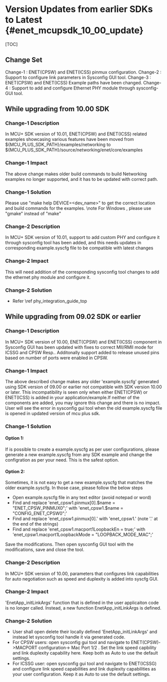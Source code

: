 # Version Updates from earlier SDKs to Latest {#enet_mcupsdk_10_00_update}

[TOC]
## Change Set
Change-1 : ENET(CPSW) and ENET(ICSS) pinmux configuration.
Change-2 : Support to configure link parameters in Sysconfig GUI tool.
Change-3 : ENET(CPSW) and ENET(ICSS) Example paths have been changed.
Change-4 : Support to add and configure Ethernet PHY module through sysconfig-GUI tool.

## While upgrading from 10.00 SDK
### Change-1 Description
In MCU+ SDK version of 10.01, ENET(CPSW) and ENET(ICSS) related examples showcasing various features have been moved from ${MCU_PLUS_SDK_PATH}/examples/networking to ${MCU_PLUS_SDK_PATH}/source/networking/enet/core/examples

### Change-1 Impact
The above change makes older build commands to build Networking examples no longer supported, and it has to be updated with correct path.

### Change-1 Solution
Please use "make help DEVICE=<dev_name>" to get the correct location and build commands for the examples.
\note For Windows , please use "gmake" instead of "make"
 
### Change-2 Description
In MCU+ SDK version of 10.01, support to add custom PHY and configure it through sysconfig tool has been added, and this needs updates in corresponding example.syscfg file to be compatible with latest changes

### Change-2 Impact
This will need addition of the corresponding sysconfig tool changes to add the ethernet phy module and configure it.

### Change-2 Solution
- Refer \ref phy_integration_guide_top

## While upgrading from 09.02 SDK or earlier
### Change-1 Description
In MCU+ SDK version of 10.00, ENET(CPSW) and ENET(ICSS) component in Sysconfig GUI has been updated with fixes to correct MII/RMII mode for ICSSG and CPSW Resp..
Additonally support added to release unused pins based on number of ports were enabled in CPSW.

### Change-1 Impact
The above described change makes any older 'example.syscfg' generated using SDK version of 09.00 or earlier not compatible with SDK version 10.00 or later. This incompatibility is seen only when either ENET(CPSW) or ENET(ICSS) is added in your application/example.If neither of the components are added, you may ignore this change and there is no impact.
User will see the error in sysconfig gui tool when the old example.syscfg file is opened in updated version of mcu plus sdk.

### Change-1 Solution
#### Option 1:
If is possible to create a example.syscfg as per user configurations, please generate a new example.syscfg from any SDK example and change the configration as per your need. This is the safest option.
 
#### Option 2:
Sometimes, it is not easy to get a new example.syscfg that matches the older example.syscfg. In those case, please follow the below steps

- Open example.syscfg file in any text editor (avoid notepad or word)
- Find and replace 'enet_cpsw1.pinmux[0].$name              = "ENET_CPSW_PINMUX0";' with 'enet_cpsw1.$name              = "CONFIG_ENET_CPSW0";'
- Find and replace 'enet_cpsw1.pinmux[0].' with 'enet_cpsw1.'  (note '.' at the end of the strings)
- Find and replace 'enet_cpsw1.macport1LoopbackEn          = true;' with 'enet_cpsw1.macport1LoopbackMode  = "LOOPBACK_MODE_MAC";'

Save the modifications. Then open sysconfig GUI tool with the modifications, save and close the tool.
 
### Change-2 Description
In MCU+ SDK version of 10.00, parameters that configures link capabilities for auto negotiation such as speed and duplexity is added into syscfg GUI.

### Change-2 Impact
'EnetApp_initLinkArgs' function that is defined in the user applicaiton code is no longer called. Instead, a new function EnetApp_initLinkArgs is defined.

### Change-2 Solution
- User shall open delete their locally defined 'EnetApp_initLinkArgs' and instead let sysconfig tool handle it via generated code.
- For CPSW users: open sysconfig gui tool and navigate to ENET(CPSW)->MACPORT configuration-> Mac Port 1/2 . Set the link speed capbility and link duplexity capability here. Keep both as Auto to use the default settings.
- For ICSSG user: open sysconfig gui tool and navigate to ENET(ICSSG) and configure link speed capabilities and link duplexity capabilities as your user configuration. Keep it as Auto to use the default settings.